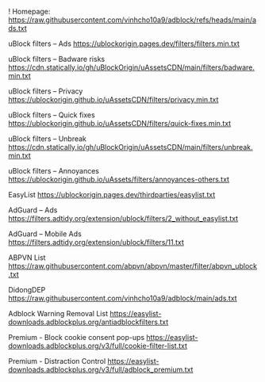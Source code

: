 ! Homepage:
https://raw.githubusercontent.com/vinhcho10a9/adblock/refs/heads/main/ads.txt

uBlock filters – Ads
https://ublockorigin.pages.dev/filters/filters.min.txt

uBlock filters – Badware risks
https://cdn.statically.io/gh/uBlockOrigin/uAssetsCDN/main/filters/badware.min.txt

uBlock filters – Privacy
https://ublockorigin.github.io/uAssetsCDN/filters/privacy.min.txt

uBlock filters – Quick fixes
https://ublockorigin.github.io/uAssetsCDN/filters/quick-fixes.min.txt

uBlock filters – Unbreak
https://cdn.statically.io/gh/uBlockOrigin/uAssetsCDN/main/filters/unbreak.min.txt

uBlock filters – Annoyances
https://ublockorigin.github.io/uAssets/filters/annoyances-others.txt

EasyList
https://ublockorigin.pages.dev/thirdparties/easylist.txt

AdGuard – Ads
https://filters.adtidy.org/extension/ublock/filters/2_without_easylist.txt

AdGuard – Mobile Ads
https://filters.adtidy.org/extension/ublock/filters/11.txt

ABPVN List
https://raw.githubusercontent.com/abpvn/abpvn/master/filter/abpvn_ublock.txt

DidongDEP
https://raw.githubusercontent.com/vinhcho10a9/adblock/main/ads.txt

Adblock Warning Removal List
https://easylist-downloads.adblockplus.org/antiadblockfilters.txt

Premium - Block cookie consent pop-ups
https://easylist-downloads.adblockplus.org/v3/full/cookie-filter-list.txt

Premium - Distraction Control
https://easylist-downloads.adblockplus.org/v3/full/adblock_premium.txt
